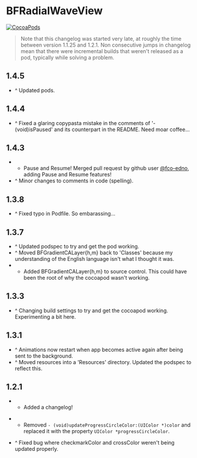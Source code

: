 BFRadialWaveView
====================
[![CocoaPods](https://img.shields.io/cocoapods/v/BFRadialWaveView.svg?style=flat)](https://github.com/bfeher/BFRadialWaveView)

> Note that this changelog was started very late, at roughly the time between version 1.1.25 and 1.2.1. Non consecutive jumps in changelog mean that there were incremental builds that weren't released as a pod, typically while solving a problem.


1.4.5
---------
+ ^ Updated pods.


1.4.4
---------
+ ^ Fixed a glaring copypasta mistake in the comments of '- (void)isPaused' and its counterpart in the README. Need moar coffee...


1.4.3
---------
+ + Pause and Resume! Merged pull request by github user [@fco-edno](https://github.com/fco-edno), adding Pause and Resume features!
+ ^ Minor changes to comments in code (spelling).


1.3.8
---------
+ ^ Fixed typo in Podfile. So embarassing...


1.3.7
---------
+ ^ Updated podspec to try and get the pod working.
+ ^ Moved BFGradientCALayer{h,m} back to 'Classes' because my understanding of the English language isn't what I thought it was.
+ + Added BFGradientCALayer{h,m} to source control. This could have been the root of why the cocoapod wasn't working.


1.3.3
---------
+ ^ Changing build settings to try and get the cocoapod working. Experimenting a bit here.


1.3.1
---------
+ ^ Animations now restart when app becomes active again after being sent to the background.
+ ^ Moved resources into a 'Resources' directory. Updated the podspec to reflect this.


1.2.1
---------
+ + Added a changelog!
- - Removed `- (void)updateProgressCircleColor:(UIColor *)color` and replaced it with the property `UIColor *progressCircleColor`.
+ ^ Fixed bug where checkmarkColor and crossColor weren't being updated properly.
